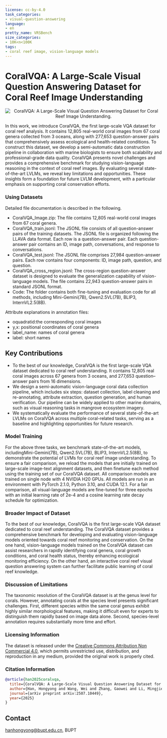 ```yaml
---
license: cc-by-4.0
task_categories:
- visual-question-answering
language:
- en
pretty_name: VRSBench
size_categories:
- 10K<n<100K
tags:
- coral reef image, vision-language models
---
```


# CoralVQA: A Large-Scale Visual Question Answering Dataset for Coral Reef Image Understanding

<center>
    <img src="fig_example.png" alt="CoralVQA: A Large-Scale Visual Question Answering Dataset for Coral Reef Image Understanding.">
</center>


In this work, we introduce CoralVQA, the first large-scale VQA dataset for coral reef analysis. It contains 12,805 real-world coral images from 67 coral genera collected from 3 oceans, along with 277,653 question-answer pairs that comprehensively assess ecological and health-related conditions. To construct this dataset, we develop a semi-automatic data construction pipeline in collaboration with marine biologists to ensure both scalability and professional-grade data quality. CoralVQA presents novel challenges and provides a comprehensive benchmark for studying vision-language reasoning in the context of coral reef images. By evaluating several state-of-the-art LVLMs, we reveal key limitations and opportunities. These insights form a foundation for future LVLM development, with a particular emphasis on supporting coral conservation efforts.

### Using  Datasets

Detailed file documentation is described in the following.

- CoralVQA\_Image.zip: The file contains 12,805 real-world coral images from 67 coral genera.
- CoralVQA\_train.jsonl: The JSONL file consists of all question-answer pairs of the training datasets. The JSONL file is organized following the LLAVA data format. Each row is a question-answer pair. Each question-answer pair contains an ID, image path, conversations, and response to conversations.
- CoralVQA\_test.jsonl: The JSONL file comprises 27,984 question-answer pairs. Each row contains four components: ID, image path, question, and question.
- CoralVQA\_cross_region.jsonl: The cross-region question-answer dataset is designed to evaluate the generalization capability of vision-language models. The file contains 22,943 question-answer pairs in standard JSONL format.
- Code: The folder contains both fine-tuning and evaluation code for all methods, including Mini-Gemini(7B), Qwen2.5VL(7B), BLIP3, InternVL2.5(8B).

Attribute explanations in annotation files:

- oquadratid:the corresponding coral images
- y,x: positional coordinates of coral genera
- label_name: names of coral genera
- label: short names

## Key Contributions
- To the best of our knowledge, CoralVQA is the first large-scale VQA dataset dedicated to coral reef understanding. It contains 12,805 real coral images across 67 genera from 3 oceans, and 277,653 question–answer pairs from 16 dimensions.
- We design a semi-automatic vision-language coral data collection pipeline, which includes six steps: dataset collection, label cleaning and re-annotating, attribute extraction, question generation, and human verification. Our pipeline can be widely applied to other marine domains, such as visual reasoning tasks in mangrove ecosystem imagery.
- We systematically evaluate the performance of several state-of-the-art LVLMs on CoralVQA across multiple coral-related tasks, serving as a baseline and highlighting opportunities for future research. 

### Model Training
For the above three tasks, we benchmark state-of-the-art models, includingMini-Gemini(7B), Qwen2.5VL(7B), BLIP3, InternVL2.5(8B), to demonstrate the potential of LVMs for coral reef image understanding. To ensure a fair comparison, we reload the models that are initially trained on large-scale image-text alignment datasets, and then finetune each method using the training set of our CoralVQA dataset.  All comparison models are trained on single node with 4 NVIDIA H20 GPUs. All models are run in an environment with PyTorch 2.1.0, Python 3.10, and CUDA 12.1. For a fair comparison, all visual-language models are fine-tuned for three epochs with an initial learning rate of 2e-4 and a cosine learning rate decay schedule for optimization.

### Broader Impact of Dataset
To the best of our knowledge, CoralVQA is the first large-scale VQA dataset dedicated to coral reef understanding. The CoralVQA dataset provides a comprehensive benchmark for developing and evaluating vision-language models oriented towards coral reef monitoring and conservation. On the one hand, vision-language models trained on the CoralVQA dataset can assist researchers in rapidly identifying coral genera, coral growth conditions, and coral health status, thereby enhancing ecological monitoring efficiency. On the other hand, an interactive coral reef visual question answering system can further facilitate public learning of coral reef knowledge.

### Discussion of Limitations
The taxonomic resolution of the CoralVQA dataset is at the genus level for corals. However, annotating corals at the species level presents significant challenges. First, different species within the same coral genus exhibit highly similar morphological features, making it difficult even for experts to distinguish them rapidly based on image data alone. Second, species-level annotation requires substantially more time and effort.

### Licensing Information
The dataset is released under the [Creative Commons Attribution Non Commercial 4.0](https://creativecommons.org/licenses/by-nc/4.0/deed.en), which permits unrestricted use, distribution, and reproduction in any medium, provided the original work is properly cited.

### Citation Information

```bibtex
@article{han2025coralvqa,
  title={CoralVQA: A Large-Scale Visual Question Answering Dataset for Coral Reef Image Understanding},
  author={Han, Hongyong and Wang, Wei and Zhang, Gaowei and Li, Mingjie and Wang, Yi},
  journal={arXiv preprint arXiv:2507.10449},
  year={2025}
}
```

## Contact
hanhongyong@bupt.edu.cn, BUPT